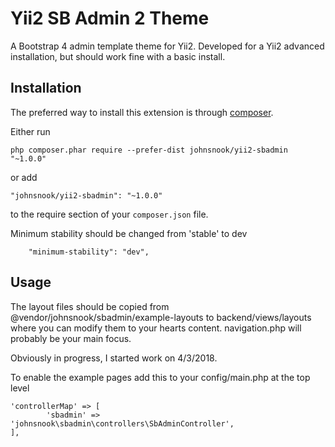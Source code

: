 Yii2 SB Admin 2 Theme
=====================
A Bootstrap 4 admin template theme for Yii2.  Developed for a Yii2 advanced installation, but should work fine with a basic install.

Installation
------------

The preferred way to install this extension is through [composer](http://getcomposer.org/download/).

Either run

```
php composer.phar require --prefer-dist johnsnook/yii2-sbadmin "~1.0.0"
```

or add

```
"johnsnook/yii2-sbadmin": "~1.0.0"
```

to the require section of your `composer.json` file.

Minimum stability should be changed from 'stable' to dev
```
    "minimum-stability": "dev",
```

Usage
-----

The layout files should be copied from @vendor/johnsnook/sbadmin/example-layouts to backend/views/layouts where you can modify them to your hearts content.  navigation.php will probably be your main focus.

Obviously in progress, I started work on 4/3/2018.

To enable the example pages add this to your config/main.php at the top level
```
'controllerMap' => [
        'sbadmin' => 'johnsnook\sbadmin\controllers\SbAdminController',
],
```
